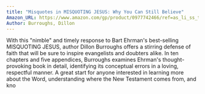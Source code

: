 ```yaml
---
title: "Misquotes in MISQUOTING JESUS: Why You Can Still Believe"
Amazon_URL: https://www.amazon.com/gp/product/0977742466/ref=as_li_ss_tl?ie=UTF8&linkCode=ll1&tag=internetbo00a-20
Author: Burroughs, Dillon
---
```

With this "nimble" and timely response to Bart Ehrman's best-selling MISQUOTING JESUS, author Dillon Burroughs offers a stirring defense of faith that will be sure to inspire evangelists and doubters alike.  In ten chapters and five appendices, Burroughs examines Ehrman's thought-provoking book in detail, identifying its conceptual errors in a loving, respectful manner.  A great start for anyone interested in learning more about the Word, understanding where the New Testament comes from, and kno